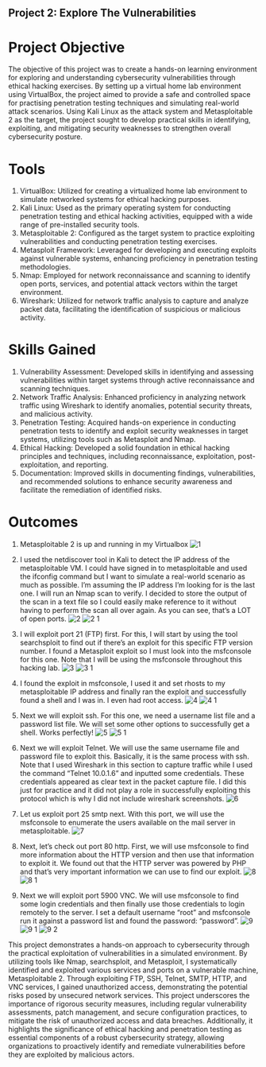 ## Project 2: Explore The Vulnerabilities

# Project Objective
The objective of this project was to create a hands-on learning environment for exploring and understanding cybersecurity vulnerabilities through ethical hacking exercises. By setting up a virtual home lab environment using VirtualBox, the project aimed to provide a safe and controlled space for practising penetration testing techniques and simulating real-world attack scenarios. Using Kali Linux as the attack system and Metasploitable 2 as the target, the project sought to develop practical skills in identifying, exploiting, and mitigating security weaknesses to strengthen overall cybersecurity posture.

# Tools
1. VirtualBox: Utilized for creating a virtualized home lab environment to simulate networked systems for ethical hacking purposes.
2. Kali Linux: Used as the primary operating system for conducting penetration testing and ethical hacking activities, equipped with a wide range of pre-installed security tools.
3. Metasploitable 2: Configured as the target system to practice exploiting vulnerabilities and conducting penetration testing exercises.
4. Metasploit Framework: Leveraged for developing and executing exploits against vulnerable systems, enhancing proficiency in penetration testing methodologies.
5. Nmap: Employed for network reconnaissance and scanning to identify open ports, services, and potential attack vectors within the target environment.
6. Wireshark: Utilized for network traffic analysis to capture and analyze packet data, facilitating the identification of suspicious or malicious activity.

# Skills Gained
1. Vulnerability Assessment: Developed skills in identifying and assessing vulnerabilities within target systems through active reconnaissance and scanning techniques.
2. Network Traffic Analysis: Enhanced proficiency in analyzing network traffic using Wireshark to identify anomalies, potential security threats, and malicious activity.
3. Penetration Testing: Acquired hands-on experience in conducting penetration tests to identify and exploit security weaknesses in target systems, utilizing tools such as Metasploit and Nmap.
4. Ethical Hacking: Developed a solid foundation in ethical hacking principles and techniques, including reconnaissance, exploitation, post-exploitation, and reporting.
5. Documentation: Improved skills in documenting findings, vulnerabilities, and recommended solutions to enhance security awareness and facilitate the remediation of identified risks.

# Outcomes
1. Metasploitable 2 is up and running in my Virtualbox
![1](https://github.com/capital-e/My-Portfolio/assets/48088449/0789f508-18dd-4994-96b6-35a4de129427)


2. I used the netdiscover tool in Kali to detect the IP address of the metasploitable VM. I could have signed in to metasploitable and used the ifconfig command but I want to simulate a real-world scenario as much as possible. I’m assuming the IP address I’m looking for is the last one. I will run an Nmap scan to verify. I decided to store the output of the scan in a text file so I could easily make reference to it without having to perform the scan all over again. As you can see, that’s a LOT of open ports.
![2](https://github.com/capital-e/My-Portfolio/assets/48088449/b4f3e5a3-ad01-4cb1-81e4-e2a8671d530b)
![2 1](https://github.com/capital-e/My-Portfolio/assets/48088449/90f92fae-a2f2-4784-9ef1-3d5da460f9ac)


3. I will exploit port 21 (FTP) first. For this, I will start by using the tool searchsploit to find out if there’s an exploit for this specific FTP version number. I found a Metasploit exploit so I must look into the msfconsole for this one. Note that I will be using the msfconsole throughout this hacking lab.
![3](https://github.com/capital-e/My-Portfolio/assets/48088449/2cbf569d-f210-4430-aa2a-de64a9b4caa6)
![3 1](https://github.com/capital-e/My-Portfolio/assets/48088449/bd470c4b-5f82-4e94-ad2b-68812cf7a369)


4. I found the exploit in msfconsole, I used it and set rhosts to my metasploitable IP address and finally ran the exploit and successfully found a shell and I was in. I even had root access.
![4](https://github.com/capital-e/My-Portfolio/assets/48088449/df480311-ebd5-44e4-827d-4f84c198d7b2)
![4 1](https://github.com/capital-e/My-Portfolio/assets/48088449/c0e5b8ac-647b-4ff6-a5eb-17860f120439)


5. Next we will exploit ssh. For this one, we need a username list file and a password list file. We will set some other options to successfully get a shell. Works perfectly!
![5](https://github.com/capital-e/My-Portfolio/assets/48088449/a65bf494-c0e9-4769-93ee-75cfbd4f437a)
![5 1](https://github.com/capital-e/My-Portfolio/assets/48088449/f37c436e-a9d4-4afb-9493-7914e3c03c3d)


6. Next we will exploit Telnet. We will use the same username file and password file to exploit this. Basically, it is the same process with ssh. Note that I used Wireshark in this section to capture traffic while I used the command “Telnet 10.0.1.6” and inputted some credentials. These credentials appeared as clear text in the packet capture file. I did this just for practice and it did not play a role in successfully exploiting this protocol which is why I did not include wireshark screenshots.
![6](https://github.com/capital-e/My-Portfolio/assets/48088449/920717e2-b3df-4243-86cd-8b78e1c9cec1)


7. Let us exploit port 25 smtp next. With this port, we will use the msfconsole to enumerate the users available on the mail server in metasploitable.
![7](https://github.com/capital-e/My-Portfolio/assets/48088449/6f536fb7-8abe-47b9-8722-64906856021e)


8. Next, let’s check out port 80 http. First, we will use msfconsole to find more information about the HTTP version and then use that information to exploit it. We found out that the HTTP server was powered by PHP and that’s very important information we can use to find our exploit.
![8](https://github.com/capital-e/My-Portfolio/assets/48088449/de07a7f7-6d54-4edc-b4fa-296830dbb682)
![8 1](https://github.com/capital-e/My-Portfolio/assets/48088449/b7192875-6622-40ca-819f-fc3ef03e17f9)


9. Next we will exploit port 5900 VNC. We will use msfconsole to find some login credentials and then finally use those credentials to login remotely to the server. I set a default username “root” and msfconsole run it against a password list and found the password: “password”.
![9](https://github.com/capital-e/My-Portfolio/assets/48088449/2d5a852d-89f1-4b8b-9cea-323ca2ec1add)
![9 1](https://github.com/capital-e/My-Portfolio/assets/48088449/53393a9d-cffe-402a-86b3-8603a29a3a7e)
![9 2](https://github.com/capital-e/My-Portfolio/assets/48088449/4d7a55e9-f943-4259-bbf3-24048146b411)


This project demonstrates a hands-on approach to cybersecurity through the practical exploitation of vulnerabilities in a simulated environment. By utilizing tools like Nmap, searchsploit, and Metasploit, I systematically identified and exploited various services and ports on a vulnerable machine, Metasploitable 2. Through exploiting FTP, SSH, Telnet, SMTP, HTTP, and VNC services, I gained unauthorized access, demonstrating the potential risks posed by unsecured network services. This project underscores the importance of rigorous security measures, including regular vulnerability assessments, patch management, and secure configuration practices, to mitigate the risk of unauthorized access and data breaches. Additionally, it highlights the significance of ethical hacking and penetration testing as essential components of a robust cybersecurity strategy, allowing organizations to proactively identify and remediate vulnerabilities before they are exploited by malicious actors.
